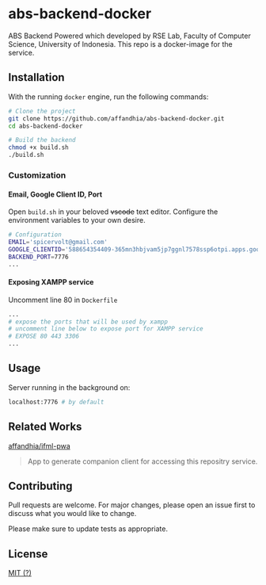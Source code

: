 # abs-backend-docker

ABS Backend Powered which developed by RSE Lab, Faculty of Computer Science, University of Indonesia. This repo is a docker-image for the service.

## Installation

With the running `docker` engine, run the following commands:

```bash
# Clone the project
git clone https://github.com/affandhia/abs-backend-docker.git
cd abs-backend-docker

# Build the backend
chmod +x build.sh
./build.sh
```

### Customization

#### Email, Google Client ID, Port

Open `build.sh` in your beloved ~~vscode~~ text editor. Configure the environment variables to your own desire.

```bash
# Configuration
EMAIL='spicervolt@gmail.com'
GOOGLE_CLIENTID='588654354409-365mn3hbjvam5jp7ggnl7578ssp6otpi.apps.googleusercontent.com'
BACKEND_PORT=7776
...
```

#### Exposing XAMPP service

Uncomment line 80 in `Dockerfile`

```dockerfile
...
# expose the ports that will be used by xampp
# uncomment line below to expose port for XAMPP service
# EXPOSE 80 443 3306
...
```

## Usage

Server running in the background on:

```bash
localhost:7776 # by default
```

## Related Works

[affandhia/ifml-pwa](https://github.com/affandhia/ifml-pwa.git)

> App to generate companion client for accessing this repositry service.

## Contributing

Pull requests are welcome. For major changes, please open an issue first to discuss what you would like to change.

Please make sure to update tests as appropriate.

## License

[MIT (?)](https://choosealicense.com/licenses/mit/)

